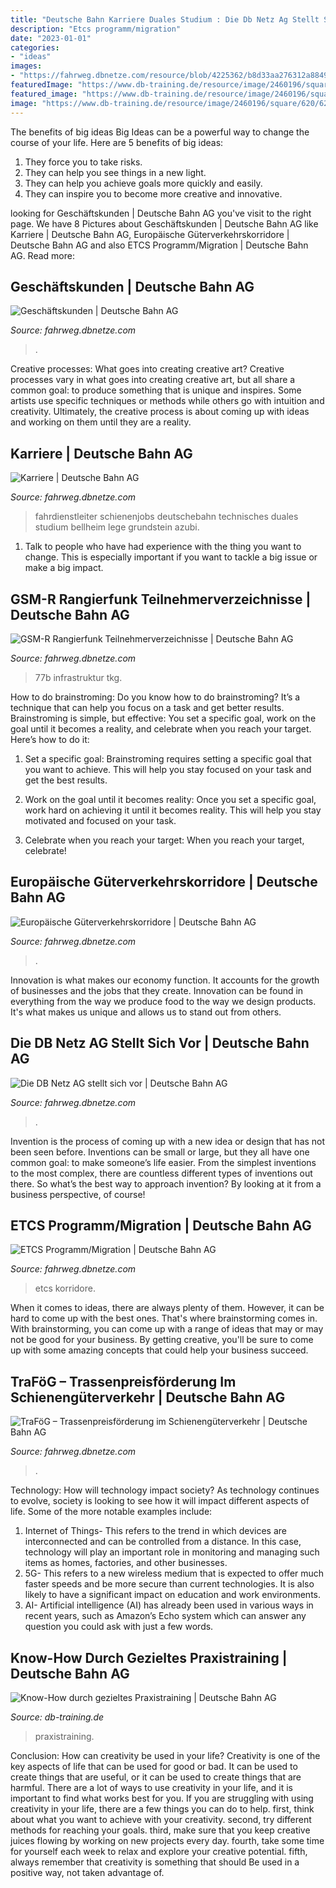 ```yaml
---
title: "Deutsche Bahn Karriere Duales Studium : Die Db Netz Ag Stellt Sich Vor"
description: "Etcs programm/migration"
date: "2023-01-01"
categories:
- "ideas"
images:
- "https://fahrweg.dbnetze.com/resource/blob/4225362/b8d33aa276312a8849812bf164694ca8/EVU3-data.jpg"
featuredImage: "https://www.db-training.de/resource/image/2460196/square/620/620/24482ffd05b2e00bffeed33c1f1da9a2/Kx/Methoden_Praxistraining.jpg"
featured_image: "https://www.db-training.de/resource/image/2460196/square/620/620/24482ffd05b2e00bffeed33c1f1da9a2/Kx/Methoden_Praxistraining.jpg"
image: "https://www.db-training.de/resource/image/2460196/square/620/620/24482ffd05b2e00bffeed33c1f1da9a2/Kx/Methoden_Praxistraining.jpg"
---
```



The benefits of big ideas
Big Ideas can be a powerful way to change the course of your life. Here are 5 benefits of big ideas:
1. They force you to take risks.
2. They can help you see things in a new light.
3. They can help you achieve goals more quickly and easily.
4. They can inspire you to become more creative and innovative.

	

		
looking for Geschäftskunden | Deutsche Bahn AG you've visit to the right page. We have 8 Pictures about Geschäftskunden | Deutsche Bahn AG like Karriere | Deutsche Bahn AG, Europäische Güterverkehrskorridore | Deutsche Bahn AG and also ETCS Programm/Migration | Deutsche Bahn AG. Read more:
		
    
## Geschäftskunden | Deutsche Bahn AG

<img loading=lazy src="http://fahrweg.dbnetze.com/resource/blob/4221008/9061d92738b5bea64388e901c0b645c0/Geschaeft3-data.jpg" onerror="this.onerror=null;this.src='https://tse3.mm.bing.net/th?id=OIP.nRIs0ZYOrzsJuD15HmCv3gHaE7&amp;pid=15.1';" alt="Geschäftskunden | Deutsche Bahn AG">

_Source: fahrweg.dbnetze.com_

>. 

	

Creative processes: What goes into creating creative art?
Creative processes vary in what goes into creating creative art, but all share a common goal: to produce something that is unique and inspires. Some artists use specific techniques or methods while others go with intuition and creativity. Ultimately, the creative process is about coming up with ideas and working on them until they are a reality.

    
## Karriere | Deutsche Bahn AG

<img loading=lazy src="https://fahrweg.dbnetze.com/resource/blob/1354358/e34e867005336c475d00289522de31c6/W013-data.jpg" onerror="this.onerror=null;this.src='https://tse3.mm.bing.net/th?id=OIP.HBh6JyTloXg5iZ4QGOYyqgHaE8&amp;pid=15.1';" alt="Karriere | Deutsche Bahn AG">

_Source: fahrweg.dbnetze.com_

>fahrdienstleiter schienenjobs deutschebahn technisches duales studium bellheim lege grundstein azubi. 

	

1. Talk to people who have had experience with the thing you want to change. This is especially important if you want to tackle a big issue or make a big impact.

    
## GSM-R Rangierfunk Teilnehmerverzeichnisse | Deutsche Bahn AG

<img loading=lazy src="https://fahrweg.dbnetze.com/resource/blob/1354252/ba1be78ad2edd1fa7586ca70921d0308/gsm-r_rangierfunk-data.jpg" onerror="this.onerror=null;this.src='https://tse1.mm.bing.net/th?id=OIP.dM7Kp_KoD1N2tCYosAzatQHaE8&amp;pid=15.1';" alt="GSM-R Rangierfunk Teilnehmerverzeichnisse | Deutsche Bahn AG">

_Source: fahrweg.dbnetze.com_

>77b infrastruktur tkg. 

	

How to do brainstroming:
Do you know how to do brainstroming? It’s a technique that can help you focus on a task and get better results. Brainstroming is simple, but effective: You set a specific goal, work on the goal until it becomes a reality, and celebrate when you reach your target. Here’s how to do it: 
1. Set a specific goal: Brainstroming requires setting a specific goal that you want to achieve. This will help you stay focused on your task and get the best results. 

2. Work on the goal until it becomes reality: Once you set a specific goal, work hard on achieving it until it becomes reality. This will help you stay motivated and focused on your task. 

3. Celebrate when you reach your target: When you reach your target, celebrate!

    
## Europäische Güterverkehrskorridore | Deutsche Bahn AG

<img loading=lazy src="https://fahrweg.dbnetze.com/resource/blob/1354504/ba76b842b0b9624e1deb6393d7cc39cd/RFC_Vorteile-data.jpg" onerror="this.onerror=null;this.src='https://tse4.mm.bing.net/th?id=OIP.HksM12xbXryrK1w3PgFIKgHaE8&amp;pid=15.1';" alt="Europäische Güterverkehrskorridore | Deutsche Bahn AG">

_Source: fahrweg.dbnetze.com_

>. 

	

Innovation is what makes our economy function. It accounts for the growth of businesses and the jobs that they create. Innovation can be found in everything from the way we produce food to the way we design products. It's what makes us unique and allows us to stand out from others.

    
## Die DB Netz AG Stellt Sich Vor | Deutsche Bahn AG

<img loading=lazy src="https://fahrweg.dbnetze.com/resource/blob/4225362/b8d33aa276312a8849812bf164694ca8/EVU3-data.jpg" onerror="this.onerror=null;this.src='https://tse3.mm.bing.net/th?id=OIP.NiEYCWSG942FmqHrg6pVPwHaE7&amp;pid=15.1';" alt="Die DB Netz AG stellt sich vor | Deutsche Bahn AG">

_Source: fahrweg.dbnetze.com_

>. 

	

Invention is the process of coming up with a new idea or design that has not been seen before. Inventions can be small or large, but they all have one common goal: to make someone’s life easier. From the simplest inventions to the most complex, there are countless different types of inventions out there. So what’s the best way to approach invention? By looking at it from a business perspective, of course!

    
## ETCS Programm/Migration | Deutsche Bahn AG

<img loading=lazy src="https://fahrweg.dbnetze.com/resource/blob/1354022/d0d47c2b9d94371c62f89a09edf8d567/grafik_etcs_korridore-data.jpg" onerror="this.onerror=null;this.src='https://tse1.mm.bing.net/th?id=OIP.ZYc2M-iwaH_yNLQiaGP2MgHaIe&amp;pid=15.1';" alt="ETCS Programm/Migration | Deutsche Bahn AG">

_Source: fahrweg.dbnetze.com_

>etcs korridore. 

	

When it comes to ideas, there are always plenty of them. However, it can be hard to come up with the best ones. That's where brainstorming comes in. With brainstorming, you can come up with a range of ideas that may or may not be good for your business. By getting creative, you'll be sure to come up with some amazing concepts that could help your business succeed.

    
## TraFöG – Trassenpreisförderung Im Schienengüterverkehr | Deutsche Bahn AG

<img loading=lazy src="https://fahrweg.dbnetze.com/resource/blob/3269732/568b8a2a4290c92d695b8ffc569297ce/bild_trafoeg-data.jpg" onerror="this.onerror=null;this.src='https://tse4.mm.bing.net/th?id=OIP.ikPJi4_4U0QLfiyWsPJChQHaE7&amp;pid=15.1';" alt="TraFöG – Trassenpreisförderung im Schienengüterverkehr | Deutsche Bahn AG">

_Source: fahrweg.dbnetze.com_

>. 

	

Technology: How will technology impact society?
As technology continues to evolve, society is looking to see how it will impact different aspects of life. Some of the more notable examples include:
1. Internet of Things- This refers to the trend in which devices are interconnected and can be controlled from a distance. In this case, technology will play an important role in monitoring and managing such items as homes, factories, and other businesses. 
2. 5G- This refers to a new wireless medium that is expected to offer much faster speeds and be more secure than current technologies. It is also likely to have a significant impact on education and work environments. 
3. AI- Artificial intelligence (AI) has already been used in various ways in recent years, such as Amazon’s Echo system which can answer any question you could ask with just a few words.

    
## Know-How Durch Gezieltes Praxistraining | Deutsche Bahn AG

<img loading=lazy src="https://www.db-training.de/resource/image/2460196/square/620/620/24482ffd05b2e00bffeed33c1f1da9a2/Kx/Methoden_Praxistraining.jpg" onerror="this.onerror=null;this.src='https://tse1.mm.bing.net/th?id=OIP.7eCcYugO5LofUMsl2RctVgHaHa&amp;pid=15.1';" alt="Know-How durch gezieltes Praxistraining | Deutsche Bahn AG">

_Source: db-training.de_

>praxistraining. 

	

Conclusion: How can creativity be used in your life?
Creativity is one of the key aspects of life that can be used for good or bad. It can be used to create things that are useful, or it can be used to create things that are harmful. There are a lot of ways to use creativity in your life, and it is important to find what works best for you. If you are struggling with using creativity in your life, there are a few things you can do to help. first, think about what you want to achieve with your creativity. second, try different methods for reaching your goals. third, make sure that you keep creative juices flowing by working on new projects every day. fourth, take some time for yourself each week to relax and explore your creative potential. fifth, always remember that creativity is something that should Be used in a positive way, not taken advantage of.

